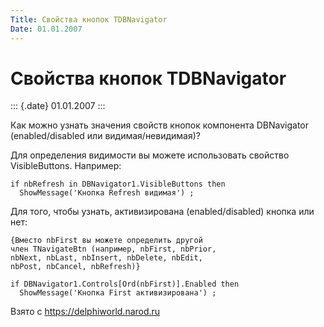 ```yaml
---
Title: Свойства кнопок TDBNavigator
Date: 01.01.2007
---
```



Свойства кнопок TDBNavigator
============================

::: {.date}
01.01.2007
:::

Как можно узнать значения свойств кнопок компонента DBNavigator
(enabled/disabled или видимая/невидимая)?

Для определения видимости вы можете использовать свойство
VisibleButtons. Например:

    if nbRefresh in DBNavigator1.VisibleButtons then
      ShowMessage('Кнопка Refresh видимая') ;

Для того, чтобы узнать, активизирована (enabled/disabled) кнопка или
нет:

    {Вместо nbFirst вы можете определить другой
    член TNavigateBtn (например, nbFirst, nbPrior,
    nbNext, nbLast, nbInsert, nbDelete, nbEdit,
    nbPost, nbCancel, nbRefresh)}
     
    if DBNavigator1.Controls[Ord(nbFirst)].Enabled then
      ShowMessage('Кнопка First активизирована') ;

Взято с <https://delphiworld.narod.ru>
